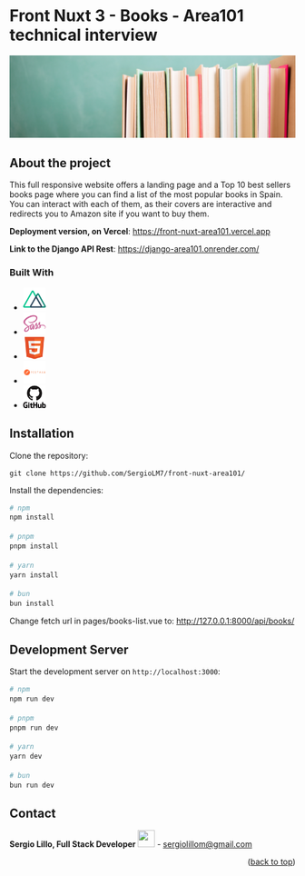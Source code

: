 # Front Nuxt 3 - Books - Area101 technical interview
<a href="https://front-nuxt-area101.vercel.app" target="_blank" align="center"/> <img src="./public/images/defaultInteriorBanner.jpg" alt="banner readme"/></a> 

## About the project
This full responsive website offers a landing page and a Top 10 best sellers books page where you can find a list of the most popular books in Spain. You can interact with each of them, as their covers are interactive and redirects you to Amazon site if you want to buy them.

**Deployment version, on Vercel**: https://front-nuxt-area101.vercel.app

**Link to the Django API Rest**: https://django-area101.onrender.com/


### Built With

* <img src="https://github.com/devicons/devicon/blob/master/icons/nuxtjs/nuxtjs-original.svg" title="Nuxt" alt="Nuxt" width="40" height="40"/>&nbsp;
* <img src="https://github.com/devicons/devicon/blob/master/icons/sass/sass-original.svg"  title="SASS" alt="SASS" width="40" height="40"/>&nbsp;
* <img src="https://github.com/devicons/devicon/blob/master/icons/html5/html5-original.svg" title="HTML5" alt="HTML" width="40" height="40"/>&nbsp;
* <img src="https://github.com/devicons/devicon/blob/master/icons/postman/postman-original-wordmark.svg" title="postman" alt="postman" width="40" height="40"/>&nbsp;
* <img src="https://github.com/devicons/devicon/blob/master/icons/github/github-original-wordmark.svg" title="github" alt="github" width="40" height="40"/>&nbsp;

## Installation
Clone the repository:

```
git clone https://github.com/SergioLM7/front-nuxt-area101/

```

Install the dependencies:

```bash
# npm
npm install

# pnpm
pnpm install

# yarn
yarn install

# bun
bun install
```

Change fetch url in pages/books-list.vue to: http://127.0.0.1:8000/api/books/

## Development Server

Start the development server on `http://localhost:3000`:

```bash
# npm
npm run dev

# pnpm
pnpm run dev

# yarn
yarn dev

# bun
bun run dev
```

## Contact

**Sergio Lillo, Full Stack Developer**
<a href="https://www.linkedin.com/in/lillosergio/" target="_blank"> <img src="https://upload.wikimedia.org/wikipedia/commons/thumb/8/81/LinkedIn_icon.svg/1200px-LinkedIn_icon.svg.png" width=30px, height=30px/></a> - sergiolillom@gmail.com

<p align="right">(<a href="#readme-top">back to top</a>)</p>
